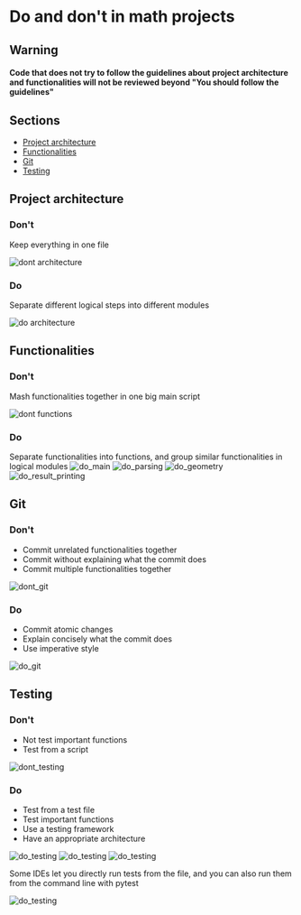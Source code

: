 # Do and don't in math projects
## Warning
#### Code that does not try to follow the guidelines about project architecture and functionalities will not be reviewed beyond "You should follow the guidelines"

## Sections
- [Project architecture](#project-architecture)
- [Functionalities](#functionalities)
- [Git](#git)
- [Testing](#testing)

## Project architecture
### Don't
Keep everything in one file

![dont architecture](images/architecture/dont.png)
### Do
Separate different logical steps into different modules

![do architecture](images/architecture/do.png)

## Functionalities

### Don't

Mash functionalities together in one big main script

![dont functions](images/functions/dont.png)
### Do
Separate functionalities into functions, and group similar functionalities in logical modules
![do_main](images/functions/do_main.png)
![do_parsing](images/functions/do_parsing.png)
![do_geometry](images/functions/do_geometry.png)
![do_result_printing](images/functions/do_result_printing.png)

## Git

### Don't
- Commit unrelated functionalities together
- Commit without explaining what the commit does
- Commit multiple functionalities together

![dont_git](images/git/dont.png)

### Do
- Commit atomic changes
- Explain concisely what the commit does
- Use imperative style

![do_git](images/git/do.png)

## Testing

### Don't
- Not test important functions
- Test from a script

![dont_testing](images/testing/dont.png)

### Do
- Test from a test file
- Test important functions
- Use a testing framework
- Have an appropriate architecture

![do_testing](images/testing/do_architecture.png)
![do_testing](images/testing/do_geometry.png)
![do_testing](images/testing/do_test_geometry.png)

Some IDEs let you directly run tests from the file, and you can also run them from the command line with pytest

![do_testing](images/testing/do_run_test.png )
